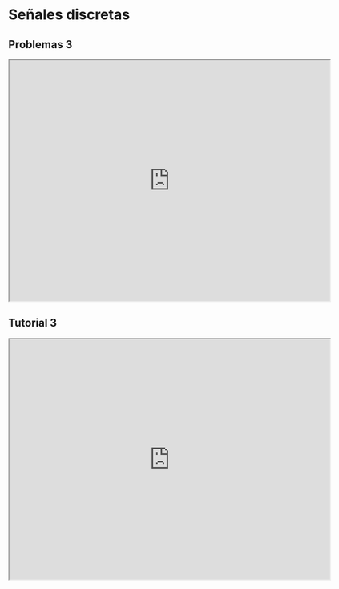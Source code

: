 # Señales discretas

## Problemas 3

<iframe src="https://drive.google.com/file/d/1gLzD6Lxb4_ySVib4goK9VX8yk1Sxc3g2/preview" width="640" height="480" allow="autoplay"></iframe>

## Tutorial 3

<iframe src="https://drive.google.com/file/d/1OrsHmMrpOutZis2hoEhQ-MVxsC-gcCfk/preview" width="640" height="480" allow="autoplay"></iframe>
